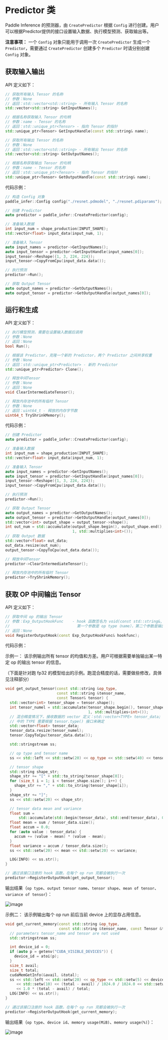 # Predictor 类

Paddle Inference 的预测器，由 `CreatePredictor` 根据 `Config` 进行创建。用户可以根据Predictor提供的接口设置输入数据、执行模型预测、获取输出等。

**注意事项：**
一个 `Config` 对象只能用于调用一次 `CreatePredictor` 生成一个 `Predictor`，需要通过 `CreatePredictor` 创建多个 `Predictor` 时请分别创建 `Config` 对象。

## 获取输入输出

API 定义如下：

```c++
// 获取所有输入 Tensor 的名称
// 参数：None
// 返回：std::vector<std::string> - 所有输入 Tensor 的名称
std::vector<std::string> GetInputNames();

// 根据名称获取输入 Tensor 的句柄
// 参数：name - Tensor 的名称
// 返回：std::unique_ptr<Tensor> - 指向 Tensor 的指针
std::unique_ptr<Tensor> GetInputHandle(const std::string& name);

// 获取所有输出 Tensor 的名称
// 参数：None
// 返回：std::vector<std::string> - 所有输出 Tensor 的名称
std::vector<std::string> GetOutputNames();

// 根据名称获取输出 Tensor 的句柄
// 参数：name - Tensor 的名称
// 返回：std::unique_ptr<Tensor> - 指向 Tensor 的指针
std::unique_ptr<Tensor> GetOutputHandle(const std::string& name);
```

代码示例：

```c++
// 构造 Config 对象
paddle_infer::Config config("./resnet.pdmodel", "./resnet.pdiparams");

// 创建 Predictor
auto predictor = paddle_infer::CreatePredictor(config);

// 准备输入数据
int input_num = shape_production(INPUT_SHAPE);
std::vector<float> input_data(input_num, 1);

// 准备输入 Tensor
auto input_names = predictor->GetInputNames();
auto input_tensor = predictor->GetInputHandle(input_names[0]);
input_tensor->Reshape({1, 3, 224, 224});
input_tensor->CopyFromCpu(input_data.data());

// 执行预测
predictor->Run();

// 获取 Output Tensor
auto output_names = predictor->GetOutputNames();
auto output_tensor = predictor->GetOutputHandle(output_names[0]);
```

## 运行和生成

API 定义如下：

```c++
// 执行模型预测，需要在设置输入数据后调用
// 参数：None
// 返回：None
bool Run();

// 根据该 Predictor，克隆一个新的 Predictor，两个 Predictor 之间共享权重
// 参数：None
// 返回：std::unique_ptr<Predictor> - 新的 Predictor
std::unique_ptr<Predictor> Clone();

// 释放中间Tensor
// 参数：None
// 返回：None
void ClearIntermediateTensor();

// 释放内存池中的所有临时 Tensor
// 参数：None
// 返回：uint64_t - 释放的内存字节数
uint64_t TryShrinkMemory();
```

代码示例：

```c++
// 创建 Predictor
auto predictor = paddle_infer::CreatePredictor(config);

// 准备输入数据
int input_num = shape_production(INPUT_SHAPE);
std::vector<float> input_data(input_num, 1);

// 准备输入 Tensor
auto input_names = predictor->GetInputNames();
auto input_tensor = predictor->GetInputHandle(input_names[0]);
input_tensor->Reshape({1, 3, 224, 224});
input_tensor->CopyFromCpu(input_data.data());

// 执行预测
predictor->Run();

// 获取 Output Tensor
auto output_names = predictor->GetOutputNames();
auto output_tensor = predictor->GetOutputHandle(output_names[0]);
std::vector<int> output_shape = output_tensor->shape();
int out_num = std::accumulate(output_shape.begin(), output_shape.end(), 
                              1, std::multiplies<int>());
// 获取 Output 数据
std::vector<float> out_data;
out_data.resize(out_num);
output_tensor->CopyToCpu(out_data.data());

// 释放中间Tensor
predictor->ClearIntermediateTensor();

// 释放内存池中的所有临时 Tensor
predictor->TryShrinkMemory();
```

## 获取 OP 中间输出 Tensor

API 定义如下：

```c++
// 获取中间 op 的输出 Tensor
// 参数：Exp_OutputHookFunc    - hook 函数签名为 void(const std::string&, const std::string&, const Tensor&)
//                              第一个参数是 op type（name），第二个参数是输出 Tensor name，第三个参数是输出 Tensor
// 返回：None
void RegisterOutputHook(const Exp_OutputHookFunc& hookfunc);
```

代码示例：

示例一：
该示例输出所有 tensor 的均值和方差。用户可根据需要单独输出某一特定 op 的输出 tensor 的信息。

（下面是针对跑 fp32 的模型给出的示例。跑混合精度的话，需要做些修改，具体见注释部分）
```cpp
void get_output_tensor(const std::string &op_type,
                       const std::string &tensor_name,
                       const Tensor& tensor) {
  std::vector<int> tensor_shape = tensor.shape();
  int tensor_numel = std::accumulate(tensor_shape.begin(), tensor_shape.end(),
                                     1, std::multiplies<int>());
  // 混合精度情况下，接收数据的 vector 定义：std::vector<TYPE> tensor_data;
  // 中的 TYPE 需要根据 tensor.type() 接口来确定
  std::vector<float> tensor_data;
  tensor_data.resize(tensor_numel);
  tensor.CopyToCpu(tensor_data.data());

  std::stringstream ss;

  // op type and tensor name
  ss << std::left << std::setw(20) << op_type << std::setw(40) << tensor_name;

  // tensor shape
  std::string shape_str;
  shape_str += "[" + std::to_string(tensor_shape[0]);
  for (size_t i = 1; i < tensor_shape.size(); i++) {
    shape_str += "," + std::to_string(tensor_shape[i]);
  }
  shape_str += "]";
  ss << std::setw(20) << shape_str;

  // tensor data mean and variance
  float sum =
      std::accumulate(std::begin(tensor_data), std::end(tensor_data), 0.0);
  float mean = sum / tensor_data.size();
  float accum = 0.0;
  for (auto value : tensor_data) {
    accum += (value - mean) * (value - mean);
  }
  float variance = accum / tensor_data.size();
  ss << std::setw(20) << mean << std::setw(20) << variance;

  LOG(INFO) << ss.str();
}

// 通过该接口注册的 hook 函数，在每个 op run 完都会被执行一次
predictor->RegisterOutputHook(get_output_tensor);
```

输出结果（`op type`、`output tensor name`、`tensor shape`、`mean of tensor`、`variance of tensor`）：

![image](https://user-images.githubusercontent.com/23653004/195584773-42bc2e95-87b0-40b4-9b61-48adb5fa142a.png)

示例二：
该示例输出每个 op run 前后当前 device 上的显存占用信息。
```cpp
void get_current_memory(const std::string &op_type,
                        const std::string &tensor_name, const Tensor &tensor) {
  // parameters tensor_name and tensor are not used
  std::stringstream ss;

  int device_id = 0;
  if (auto p = getenv("CUDA_VISIBLE_DEVICES")) {
    device_id = atoi(p);
  }
  size_t avail;
  size_t total;
  cudaMemGetInfo(&avail, &total);
  ss << std::left << std::setw(20) << op_type << std::setw(5) << device_id
     << std::setw(10) << (total - avail) / 1024.0 / 1024.0 << std::setw(5)
     << 1.0 * (total - avail) / total;
  LOG(INFO) << ss.str();
}

// 通过该接口注册的 hook 函数，在每个 op run 完都会被执行一次
predictor->RegisterOutputHook(get_current_memory);
```

输出结果（`op type`、`device id`、`memory usage(MiB)`、`memory usage(%)`）：

![image](https://user-images.githubusercontent.com/23653004/196133166-7705c00b-2d0a-499d-bfae-39ecb5b1e9e4.png)
